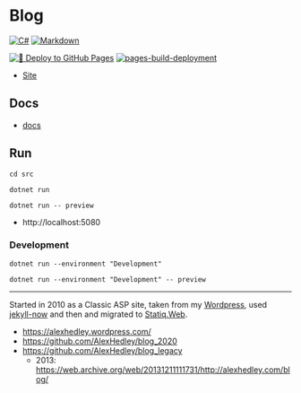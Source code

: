 # Blog

[![C#](https://img.shields.io/badge/c%23-%23239120.svg?style=for-the-badge&logo=c-sharp&logoColor=white)](https://learn.microsoft.com/en-us/dotnet/csharp/)
[![Markdown](https://img.shields.io/badge/markdown-%23000000.svg?style=for-the-badge&logo=markdown&logoColor=white)](https://daringfireball.net/projects/markdown/syntax)

[![🚀 Deploy to GitHub Pages](https://github.com/alexhedley/blog/actions/workflows/main.yml/badge.svg)](https://github.com/alexhedley/blog/actions/workflows/main.yml)
[![pages-build-deployment](https://github.com/alexhedley/blog/actions/workflows/pages/pages-build-deployment/badge.svg)](https://github.com/alexhedley/blog/actions/workflows/pages/pages-build-deployment)

- [Site](https://alexhedley.github.io/blog/)

## Docs

- [docs](docs/README.md)

## Run

`cd src`

`dotnet run`

`dotnet run -- preview`

- http://localhost:5080

### Development

`dotnet run --environment "Development"`

`dotnet run --environment "Development" -- preview`

---

Started in 2010 as a Classic ASP site, taken from my [Wordpress](https://www.wordpress.com/), used [jekyll-now](https://github.com/barryclark/jekyll-now) and then and migrated to [Statiq.Web](https://www.statiq.dev/web).

- https://alexhedley.wordpress.com/
- https://github.com/AlexHedley/blog_2020
- https://github.com/AlexHedley/blog_legacy
  - 2013: https://web.archive.org/web/20131211111731/http://alexhedley.com/blog/
